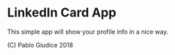 # LinkedIn Card App

This simple app will show your profile info in a nice way. 

(C) Pablo Giudice 2018
